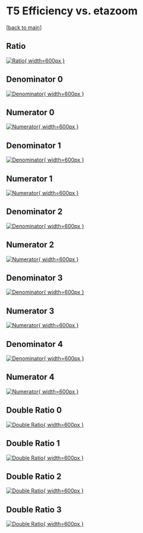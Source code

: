 # T5 Efficiency vs. etazoom

[[back to main](./)]



## Ratio

[![Ratio](../mtv/var/T5_xtr_321_-1_eff_etazoom.png){ width=600px }](../mtv/var/T5_xtr_321_-1_eff_etazoom.pdf)

## Denominator 0

[![Denominator](../mtv/den/T5_xtr_321_-1_eff_etazoom_den0.png){ width=600px }](../mtv/den/T5_xtr_321_-1_eff_etazoom_den0.pdf)

## Numerator 0

[![Numerator](../mtv/num/T5_xtr_321_-1_eff_etazoom_num0.png){ width=600px }](../mtv/num/T5_xtr_321_-1_eff_etazoom_num0.pdf)

## Denominator 1

[![Denominator](../mtv/den/T5_xtr_321_-1_eff_etazoom_den1.png){ width=600px }](../mtv/den/T5_xtr_321_-1_eff_etazoom_den1.pdf)

## Numerator 1

[![Numerator](../mtv/num/T5_xtr_321_-1_eff_etazoom_num1.png){ width=600px }](../mtv/num/T5_xtr_321_-1_eff_etazoom_num1.pdf)

## Denominator 2

[![Denominator](../mtv/den/T5_xtr_321_-1_eff_etazoom_den2.png){ width=600px }](../mtv/den/T5_xtr_321_-1_eff_etazoom_den2.pdf)

## Numerator 2

[![Numerator](../mtv/num/T5_xtr_321_-1_eff_etazoom_num2.png){ width=600px }](../mtv/num/T5_xtr_321_-1_eff_etazoom_num2.pdf)

## Denominator 3

[![Denominator](../mtv/den/T5_xtr_321_-1_eff_etazoom_den3.png){ width=600px }](../mtv/den/T5_xtr_321_-1_eff_etazoom_den3.pdf)

## Numerator 3

[![Numerator](../mtv/num/T5_xtr_321_-1_eff_etazoom_num3.png){ width=600px }](../mtv/num/T5_xtr_321_-1_eff_etazoom_num3.pdf)

## Denominator 4

[![Denominator](../mtv/den/T5_xtr_321_-1_eff_etazoom_den4.png){ width=600px }](../mtv/den/T5_xtr_321_-1_eff_etazoom_den4.pdf)

## Numerator 4

[![Numerator](../mtv/num/T5_xtr_321_-1_eff_etazoom_num4.png){ width=600px }](../mtv/num/T5_xtr_321_-1_eff_etazoom_num4.pdf)

## Double Ratio 0

[![Double Ratio](../mtv/ratio/T5_xtr_321_-1_eff_etazoom_ratio0.png){ width=600px }](../mtv/ratio/T5_xtr_321_-1_eff_etazoom_ratio0.pdf)

## Double Ratio 1

[![Double Ratio](../mtv/ratio/T5_xtr_321_-1_eff_etazoom_ratio1.png){ width=600px }](../mtv/ratio/T5_xtr_321_-1_eff_etazoom_ratio1.pdf)

## Double Ratio 2

[![Double Ratio](../mtv/ratio/T5_xtr_321_-1_eff_etazoom_ratio2.png){ width=600px }](../mtv/ratio/T5_xtr_321_-1_eff_etazoom_ratio2.pdf)

## Double Ratio 3

[![Double Ratio](../mtv/ratio/T5_xtr_321_-1_eff_etazoom_ratio3.png){ width=600px }](../mtv/ratio/T5_xtr_321_-1_eff_etazoom_ratio3.pdf)

